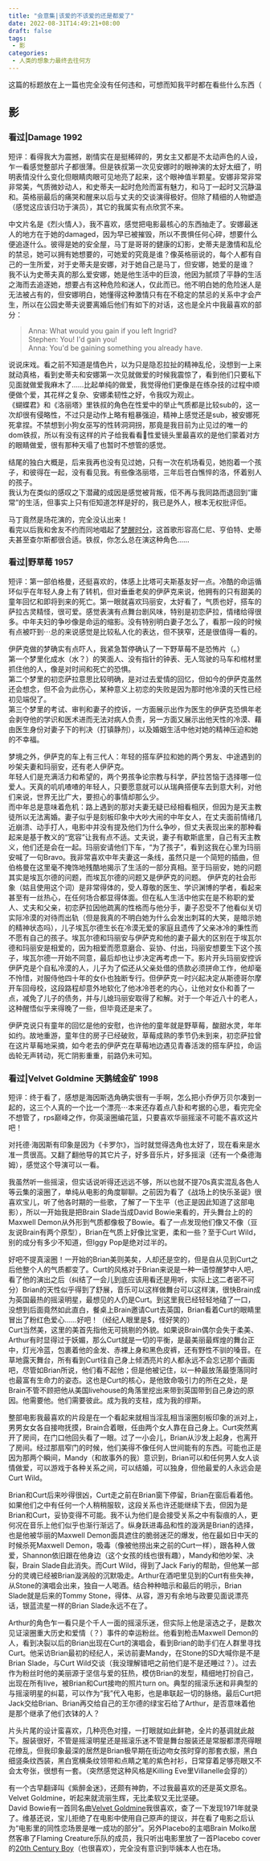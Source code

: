 ```yaml
---
title: "会意集|该爱的不该爱的还是都爱了"
date: 2022-08-31T14:49:21+08:00
draft: false
tags: 
 - 影
categories:
 - 人类的想象力最终去往何方
---
```

这篇的标题放在上一篇也完全没有任何违和，可想而知我平时都在看些什么东西（

## 影
### 看过|Damage 1992
短评：看得我大为震撼，剧情实在是挺稀碎的，男女主又都是不太动声色的人设，乍一看感觉整部片子都很薄。但是铁叔第一次见安娜时的眼神演的太好太细了，明明表情没什么变化但眼睛肉眼可见地亮了起来，这个眼神值半颗星。安娜非常非常非常美，气质微妙动人，和史蒂夫一起时危险而富有魅力，和马丁一起时又沉静温和。英格丽最后的痛哭和醒来以后与丈夫的交谈演得极好。但除了精细的人物塑造（感觉这应该归功于演员），其它的我属实有点欣赏不来。

中文片名是《烈火情人》，我不喜欢，感觉把电影最核心的东西抽走了。安娜最迷人的地方在于她的damaged，因为早已被摧毁，所以不畏惧任何心碎，想要什么便追逐什么。彼得是她的安全屋，马丁是哥哥的健康的幻影，史蒂夫是激情和乱伦的禁忌，她可以拥有她想要的，可她爱的究竟是谁？像英格丽说的，每个人都有自己的一生所爱，对于史蒂夫是安娜，对于她自己是马丁，但安娜，她爱的是谁？  
我不认为史蒂夫真的那么爱安娜，她是他生活中的巨浪，他因为腻烦了平静的生活之海而去追逐她，想要占有这种危险和迷人，仅此而已。他不明白她的危险迷人是无法被占有的，但安娜明白，她懂得这种激情只有在不稳定的禁忌的关系中才会产生，所以在公园史蒂夫说要离婚后他们有如下的对话，这也是全片中我最喜欢的部分：
>Anna: What would you gain if you left Ingrid?  
>Stephen: You! I'd gain you!  
>Anna: You'd be gaining something you already have.  

说说床戏。看之前不知道是情色片，以为只是隐忍拉扯的精神乱伦，没想到一上来就动真格，看到史蒂夫和安娜第一次见就做爱的时候我震惊了，看到他们只要私下见面就做爱我麻木了……比起单纯的做爱，我觉得他们更像是在练杂技的过程中顺便做个爱，其花样之复杂、安娜柔韧性之好，令我叹为观止。  
《蝴蝶君》和《洛丽塔》里铁叔的角色在性爱中的举止气质都是比较sub的，这一次却很有侵略性，不过只是动作上略有粗暴强迫，精神上感觉还是sub，被安娜死死拿捏。不禁想到小狗女巫写的性转洞洞拐，那竟是我目前为止见过的唯一的dom铁叔，所以有没有这样的片子给我看看🥺性爱镜头里最喜欢的是他们蒙着对方的眼睛做爱，很有那种天塌了也暂时不想管的感觉。

结尾的独白大概是，后来我再也没有见过她，只有一次在机场看见，她抱着一个孩子，和彼得在一起，没有看见我。有些像洛丽塔，三年后苍白憔悴的洛，怀着别人的孩子。  
我认为在类似的感叹之下潜藏的成因是感觉被背叛，佢不再与我同路而退回到“庸常”的生活，但事实上只有佢知道怎样是好的，我已是外人，根本无权批评佢。

马丁竟然是场花演的，完全没认出来！  
看完以后我和舍友不约而同地唱起了[梦醒时分](https://open.spotify.com/track/31tZJyXMJaWBYStW7QmE5t?si=cf71d67fc40e437d)，这首歌形容高仁尼、亨伯特、史蒂夫甚至查尔斯都很合适。铁叔，你怎么总在演这种角色……
### 看过|野草莓 1957
短评：第一部伯格曼，还挺喜欢的，体感上比塔可夫斯基友好一点。冷酷的命运循环似乎在年轻人身上有了转机，但对垂垂老矣的伊萨克来说，他拥有的只有甜美的童年回忆和即将到来的死亡。第一眼就喜欢玛丽安，太好看了，气质也好，搭车的萨拉古灵精怪，很可爱。感觉表演有点舞台剧风味，特别是初恋萨拉，情绪给得很多。中年夫妇的争吵像是命运的缩影。没有特别明白妻子怎么了，看那一段的时候有点被吓到⋯总的来说感觉是比较私人化的表达，但不狭窄，还是很值得一看的。

伊萨克做的梦确实有点吓人，我紧急暂停确认了一下野草莓不是恐怖片（。）  
第一个梦里化成水（水？）的笑面人、没有指针的钟表、无人驾驶的马车和棺材里抓住他的人，像是对时间和死亡的恐惧。  
第二个梦里的初恋萨拉意思比较明确，是对过去爱情的回忆，但如今的伊萨克虽然还会想念，但不会为此伤心，某种意义上初恋的失败是因为那时他冷漠的天性已经初见端倪了。  
第三个梦里的考试、审判和妻子的控诉，一方面展示出作为医生的伊萨克恐惧年老会剥夺他的学识和医术进而无法对病人负责，另一方面又展示出他天性的冷漠、藉由医生身份对妻子下的判决（打镇静剂），以及婚姻生活中他对她的精神压迫和她的不幸福。

梦境之外，伊萨克的车上有三代人：年轻的搭车萨拉和她的两个男友、中途遇到的吵架夫妻和玛丽安，还有老人伊萨克。  
年轻人们是充满活力和希望的，两个男孩争论宗教与科学，萨拉苦恼于选择哪一位爱人。天真的叽叽喳喳的年轻人，只要愿意就可以从瑞典搭便车去到意大利，对他们来说，世界无比广大，要担心的事情却那么少。  
而中年总是意味着危机：路上遇到的那对夫妻无疑已经相看相厌，但因为是天主教徒所以无法离婚。妻子似乎是刻板印象中大吵大闹的中年女人，在丈夫面前情绪几近崩溃、动手打人，电影中并没有提及他们为什么争吵，但丈夫表现出来的那种看起来是基于教义的“宽容”让我有点不适。丈夫说，妻子有歇斯底里，自己有天主教义，他们还是会在一起。玛丽安请他们下车，“为了孩子”，看到这我在心里为玛丽安喊了一句Bravo。我非常喜欢中年夫妻这一条线，虽然只是一个简短的插曲，但伯格曼在这里毫不掩饰地残酷地揭示了生活的一部分真相。至于玛丽安，她的问题其实是埃瓦尔德的问题，而埃瓦尔德的问题又是伊萨克的问题。
伊萨克的社会形象（姑且使用这个词）是非常得体的，受人尊敬的医生、学识渊博的学者，看起来甚至有一丝热心，在任何场合都显得体面。但在私人生活中他实在是不称职的爱人、丈夫和父亲，初恋萨拉因他疏离的性格而与他分手，妻子忍受不了他看似关切实际冷漠的对待而出轨（但是我真的不明白她为什么会发出刺耳的大笑，是暗示她的精神状态吗），儿子埃瓦尔德生长在冷漠无爱的家庭且遗传了父亲冰冷的秉性而不愿有自己的孩子。埃瓦尔德和玛丽安与伊萨克和他的妻子最大的区别在于埃瓦尔德和玛丽安是相爱的，因为相爱而愿意磨合、妥协、付出，玛丽安想要生下这个孩子，埃瓦尔德一开始不同意，最后却也让步决定再考虑一下。影片开头玛丽安控诉伊萨克是个自私冷漠的人，儿子为了偿还从父亲处借的债款必须拼命工作，他却毫不怜惜，对服侍他四十年的女仆也独断专行。但伊萨克一时兴起决定从斯德哥尔摩开车回母校，这段路程却意外地软化了他冰冷苍老的内心，让他对女仆和善了一点，减免了儿子的债务，并与儿媳玛丽安取得了和解。对于一个年近八十的老人，这种醒悟似乎来得晚了一些，但毕竟还是来了。

伊萨克说只有童年的回忆是他的安慰，也许他的童年就是野草莓，酸甜水灵，年年如约。故地重游，童年住的房子已经破败，草莓成熟的季节仍未到来，初恋萨拉曾在这片草莓地采摘，如今老去的伊萨克在草莓地边遇见青春活泼的搭车萨拉，命运齿轮无声转动，死亡阴影重重，前路仍未可知。
### 看过|Velvet Goldmine 天鹅绒金矿 1998
短评：终于看了，感想是海因斯选角确实很有一手啊，怎么把小乔伊万贝尔凑到一起的，这三个人真的一个比一个漂亮⋯本来还存着点八卦和考据的心思，看完完全不想管了，rps巅峰之作，你英滚圈编花篮，只要喜欢华丽摇滚不可能不喜欢这片吧！

对托德·海因斯有印象是因为《卡罗尔》，当时就觉得选角也太好了，现在看来是水准一贯很高。又翻了翻他导的其它片子，好多音乐片，好多摇滚（还有一个桑德海姆），感觉这个导演可以一看。

我虽然听一些摇滚，但实话说听得还远远不够，所以也就不提70s真实混乱各色人等云集的滚圈了，单纯从电影的角度聊聊。之前因为看了《战场上的快乐圣诞》很喜欢宝儿，听了他各时期的一些歌，了解了一下生平（也正是因此知道了这部电影），所以一开始我是把Brain Slade当成David Bowie来看的，开头舞台上的的Maxwell Demon从外形到气质都像极了Bowie。看了一点发现他们像又不像（豆友说Brain有两个原型），Brian在气质上好像比宝更，柔和一些？至于Curt Wild，别的成分有多少不知道，但Iggy Pop是绝对过半的。

好吧不提真滚圈！一开始的Brian美则美矣，人却还是空的，但是自从见到Curt之后他整个人的气质都变了。Curt的风格对于Brian来说是一种一语惊醒梦中人吧，看了他的演出之后（纠结了一会儿到底应该用看还是用听，实际上这二者密不可分）Brian的天性似乎得到了舒展，音乐可以这样做舞台可以这样演，很快Brain成为英国最热的摇滚明星，最想见的人仍是Curt。到这里我已经轻轻地磕了一口，没想到后面竟然如此直白，餐桌上Brain邀请Curt去英国，Brian看着Curt的眼睛里冒出了粉红色爱心……好吧！（经纪人眼里是$，怪好笑的）  
Curt当然美，这里的美首先指他无可挑剔的外貌。如果说Brain偶尔会失于柔美、Arthur有时显得过于妖媚，那么Curt就是一切的平衡，是最美丽最辉煌的舞台正中，灯光冷蓝，包裹着他的金发、赤裸上身和黑色皮裤，还有野性不驯的嗓音。在草地露天舞台，所有看到Curt往自己身上倾洒亮片的人都永远不会忘记那个画面吧，尽管如Brian所说，他们看不起他；但是他被记住，以一种最放荡最堕落同时也最富有生命力的姿态。这也是Curt的核心，是他致命吸引力的所在之处，是Brain不管不顾把他从美国livehouse的角落里挖出来带到英国带到自己身边的原因。他需要他。他们需要彼此。成为我的支柱，成为我的缪斯。

整部电影我最喜欢的片段是在一个看起来就相当淫乱相当滚圈刻板印象的派对上，男男女女各自接吻抚摸，Brain合着眼，任由两个女人靠在自己身上。Curt突然离开了房间，在门口他回头看了一眼。过了一小会儿，Brian从沙发上起身，也离开了房间。经过那扇窄门的时候，他们美得不像任何人世间能有的东西。可能也正是因为那两个瞬间，Mandy（和故事外的我）意识到，Brian可以和任何男人女人谈情做爱，可以游戏于各种关系之间，可以结婚，可以独身，但他最爱的人永远会是Curt Wild。

Brian和Curt后来吵得很凶，Curt走之前在Brian窗下停留，Brian在窗后看着他。如果他们之中有任何一个人稍稍服软，这段关系也许还能继续下去，但因为是Brian和Curt，妥协变得不可能。我不认为他们是会接受关系之中有裂痕的人，更何况在音乐上他们似乎也渐行渐远了。纵身跃进毒品和性的漩涡是Brian的选择，也是他被华丽的Maxwell Demon面具遮住的脆弱迷茫的爆发，他在最如日中天的时候杀死Maxwell Demon，吸毒（像被他捞出来之前的Curt一样），跟各种人做爱，Shannon依旧跟在他身边（这个女孩的线也很有趣），Mandy和他吵架、决裂，Brain Slade自此消失。而Curt Wild，得到了Jack Fariy的帮助，但他某一部分的灵魂已经被Brian漩涡般的沉默吸走。Arthur在酒吧里见到的Curt有些失神，从Stone的演唱会出来，独自一人喝酒。结合种种暗示和最后的明示，Brian Slade就是后来的Tommy Stone，得体、从容，游刃有余地与政要见面说漂亮话，银蓝流星一样的Brian Slade永远不在了。

Arthur的角色乍一看只是个千人一面的摇滚乐迷，但实际上他是滚选之子，是数次见证滚圈重大历史和爱情（？）事件的幸运粉丝。他看到枪击Maxwell Demon的人，看到决裂以后的Brian出现在Curt的演唱会，看到Brian的助手们在人群里寻找Curt。他采访Brian最初的经纪人，采访前妻Mandy，在Stone的SD大喊你是不是Brian Slade，与Curt Wild交谈（我没理解错吧之前他们是不是还睡过？）。过去作为粉丝时他的美丽源于坚信与爱的狂热，模仿Brian的发型，精细地打扮自己，出现在所有live，被Brian和Curt接吻的照片turn on。典型的摇滚乐迷和非典型的与摇滚明星的纠葛，可以作为“我”代入电影，也是串联起一切的脉络。最后Curt把Jack交给Brian、Brian再交给自己的王尔德的绿宝石给了Arthur，是否意味着他是那个继承了他们衣钵的人？

片头片尾的设计蛮喜欢，几种亮色对撞，一打眼就如此鲜艳，全片的基调就此敲下。服装很好，不管是摇滚明星还是摇滚乐迷不管是舞台服装还是常服都漂亮得眼花缭乱，但我印象最深的居然是Brian极早期在街边吻女孩时穿的那套衣服，黑白细竖条纹西装，黑白宽横条纹领带和点睛之笔的紫色衬衫，日常穿着足够亮眼又不会太夸张，很想有一套。（突然感觉这种风格是Killing Eve里Villanelle会穿的）

有一个古早翻译叫《紫醉金迷》，还颇有神韵，不过我最喜欢的还是英文原名。Velvet Goldmine，听起来就流丽生辉，无比柔软又无比坚硬。  
David Bowie有一首同名曲[Velvet Goldmine](https://open.spotify.com/track/6GCNEAIZVH4lKQD30lfQ6f)我很喜欢，查了一下发现1971年就录了。维基还说，宝儿拒绝了在电影中使用自己原声的提议，并在看了电影之后认为“电影里的同性恋场景是唯一成功的部分”。另外Placebo的主唱Brain Molko居然客串了Flaming  Creature乐队的成员，我只听出电影里放了一首Placebo cover的[20th Century Boy](https://open.spotify.com/track/2fEEWFSczDEkevfOr5VeTB1)（也很喜欢），完全没有意识到毕姨本人也在场。